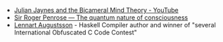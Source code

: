 - [Julian Jaynes and the Bicameral Mind Theory - YouTube](https://www.youtube.com/watch?v=7RvTDlS44fE)
- [Sir Roger Penrose — The quantum nature of consciousness](https://youtu.be/3WXTX0IUaOg)
- [Lennart Augustsson](https://en.wikipedia.org/wiki/Lennart_Augustsson) - Haskell Compiler author and winner of "several International Obfuscated C Code Contest"
